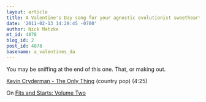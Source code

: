 ```yaml
---
layout: article
title: A Valentine's Day song for your agnostic evolutionist sweetheart
date: '2011-02-13 14:29:45 -0700'
author: Nick Matzke
mt_id: 4878
blog_id: 2
post_id: 4878
basename: a_valentines_da
---
```

You may be sniffing at the end of this one.  That, or making out.

[Kevin Cryderman - The Only Thing](http://www.last.fm/music/Kevin+Cryderman/Fits+and+Starts%3A+Volume+Two/The+Only+Thing+%28country+pop%29) (country pop) (4:25)

On [Fits and Starts: Volume Two](http://www.last.fm/music/Kevin+Cryderman/Fits+and+Starts%3A+Volume+Two)
